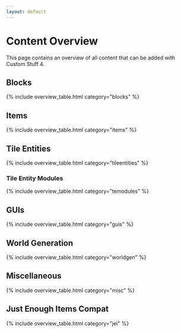 ```yaml
---
layout: default
---
```


# Content Overview

This page contains an overview of all content that can be added with Custom Stuff 4.

## Blocks

{% include overview_table.html category="blocks" %}

## Items

{% include overview_table.html category="items" %}

## Tile Entities

{% include overview_table.html category="tileentities" %}

### Tile Entity Modules

{% include overview_table.html category="temodules" %}

## GUIs

{% include overview_table.html category="guis" %}

## World Generation

{% include overview_table.html category="worldgen" %}

## Miscellaneous

{% include overview_table.html category="misc" %}

## Just Enough Items Compat

{% include overview_table.html category="jei" %}

